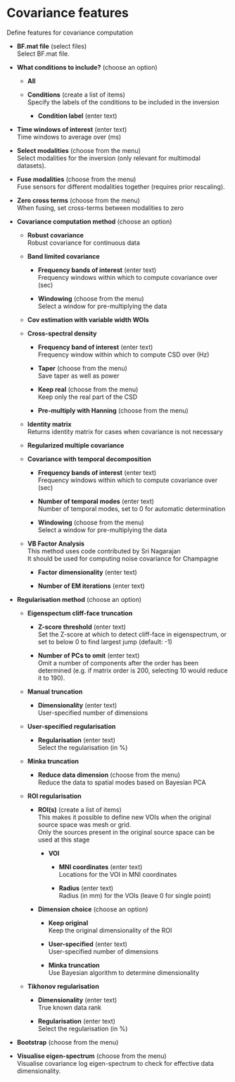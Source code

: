 # Covariance features  
Define features for covariance computation   

* **BF.mat file** (select files)  
Select BF.mat file.   

* **What conditions to include?** (choose an option)  

    * **All**   

    * **Conditions** (create a list of items)  
    Specify the labels of the conditions to be included in the inversion   

        * **Condition label** (enter text)  

* **Time windows of interest** (enter text)  
Time windows to average over (ms)   

* **Select modalities** (choose from the menu)  
Select modalities for the inversion (only relevant for multimodal datasets).   

* **Fuse modalities** (choose from the menu)  
Fuse sensors for different modalities together (requires prior rescaling).   

* **Zero cross terms** (choose from the menu)  
When fusing, set cross-terms between modalities to zero   

* **Covariance computation method** (choose an option)  

    * **Robust covariance**   
    Robust covariance for continuous data   

    * **Band limited covariance**   

        * **Frequency bands of interest** (enter text)  
        Frequency windows within which to compute covariance over (sec)   

        * **Windowing** (choose from the menu)  
        Select a window for pre-multiplying the data   

    * **Cov estimation with variable width WOIs**   

    * **Cross-spectral density**   

        * **Frequency band of interest** (enter text)  
        Frequency window within which to compute CSD over (Hz)   

        * **Taper** (choose from the menu)  
        Save taper as well as power   

        * **Keep real** (choose from the menu)  
        Keep only the real part of the CSD   

        * **Pre-multiply with Hanning** (choose from the menu)  

    * **Identity matrix**   
    Returns identity matrix for cases when covariance is not necessary   

    * **Regularized multiple covariance**   

    * **Covariance with temporal decomposition**   

        * **Frequency bands of interest** (enter text)  
        Frequency windows within which to compute covariance over (sec)   

        * **Number of temporal modes** (enter text)  
        Number of temporal modes, set to 0 for automatic determination   

        * **Windowing** (choose from the menu)  
        Select a window for pre-multiplying the data   

    * **VB Factor Analysis**   
    This method uses code contributed by Sri Nagarajan   
    It should be used for computing noise covariance for Champagne   

        * **Factor dimensionality** (enter text)  

        * **Number of EM iterations** (enter text)  

* **Regularisation method** (choose an option)  

    * **Eigenspectum cliff-face truncation**   

        * **Z-score threshold** (enter text)  
        Set the Z-score at which to detect cliff-face in eigenspectrum, or set to below 0 to find largest jump (default: -1)   

        * **Number of PCs to omit** (enter text)  
        Omit a number of components after the order has been determined (e.g. if matrix order is 200, selecting 10 would reduce it to 190).   

    * **Manual truncation**   

        * **Dimensionality** (enter text)  
        User-specified number of dimensions   

    * **User-specified regularisation**   

        * **Regularisation** (enter text)  
        Select the regularisation (in %)   

    * **Minka truncation**   

        * **Reduce data dimension** (choose from the menu)  
        Reduce the data to spatial modes based on Bayesian PCA   

    * **ROI regularisation**   

        * **ROI(s)** (create a list of items)  
        This makes it possible to define new VOIs when the original source space was mesh or grid.   
        Only the sources present in the original source space can be used at this stage   

            * **VOI**   

                * **MNI coordinates** (enter text)  
                Locations for the VOI in MNI coordinates   

                * **Radius** (enter text)  
                Radius (in mm) for the VOIs (leave 0 for single point)   

        * **Dimension choice** (choose an option)  

            * **Keep original**   
            Keep the original dimensionality of the ROI   

            * **User-specified** (enter text)  
            User-specified number of dimensions   

            * **Minka truncation**   
            Use Bayesian algorithm to determine dimensionality   

    * **Tikhonov regularisation**   

        * **Dimensionality** (enter text)  
        True known data rank   

        * **Regularisation** (enter text)  
        Select the regularisation (in %)   

* **Bootstrap** (choose from the menu)  

* **Visualise eigen-spectrum** (choose from the menu)  
Visualise covariance log eigen-spectrum to check for effective data dimensionality.   
